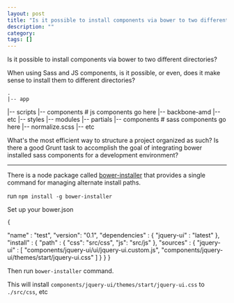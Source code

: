 ```yaml
---
layout: post
title: "Is it possible to install components via bower to two different directories?"
description: ""
category:
tags: []
---
```


Is it possible to install components via bower to two different directories?


When using Sass and JS components, is it possible, or even, does it make sense to install them to different directories?

    .
    |-- app
  |-- scripts
      |-- components # js components go here
          |-- backbone-amd
          |-- etc
  |-- styles
      |-- modules
      |-- partials
      |-- components # sass components go here
          |-- normalize.scss
          |-- etc

What's the most efficient way to structure a project organized as such? Is there a good Grunt task to accomplish the goal of integrating bower installed sass components for a development environment?


--------------------------------------- 
There is a node package called [bower-installer](https://www.npmjs.org/package/bower-installer) that provides a single command for managing alternate install paths.

run `npm install -g bower-installer`

Set up your bower.json

    {
"name" : "test",
"version": "0.1",
"dependencies" : {
  "jquery-ui" : "latest"
},
"install" : {
  "path" : {
    "css": "src/css",
    "js": "src/js"
  },
  "sources" : {
    "jquery-ui" : [
      "components/jquery-ui/ui/jquery-ui.custom.js",
      "components/jquery-ui/themes/start/jquery-ui.css"
    ]
  }
}
    }

Then run `bower-installer` command.

This will install `components/jquery-ui/themes/start/jquery-ui.css` to `./src/css`, etc


